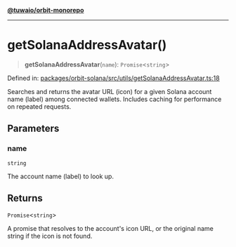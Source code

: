 [**@tuwaio/orbit-monorepo**](../../../README.md)

***

# getSolanaAddressAvatar()

> **getSolanaAddressAvatar**(`name`): `Promise`\<`string`\>

Defined in: [packages/orbit-solana/src/utils/getSolanaAddressAvatar.ts:18](https://github.com/TuwaIO/orbit/blob/48ec02c6fa4f1c668ebc3e0cb0b6820aca00f9ee/packages/orbit-solana/src/utils/getSolanaAddressAvatar.ts#L18)

Searches and returns the avatar URL (icon) for a given Solana account name (label)
among connected wallets. Includes caching for performance on repeated requests.

## Parameters

### name

`string`

The account name (label) to look up.

## Returns

`Promise`\<`string`\>

A promise that resolves to the account's icon URL, or the original name string if the icon is not found.
